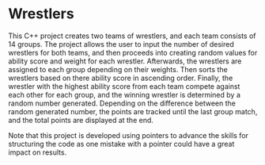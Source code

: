 # Wrestlers
This C++ project creates two teams of wrestlers, and each team consists of 14 groups. 
The project allows the user to input the number of desired wrestlers for both teams, and then proceeds into creating random values for ability score and weight for each wrestler.
Afterwards, the wrestlers are assigned to each group depending on their weights. Then sorts the wrestlers based on there ability score in ascending order.
Finally, the wrestler with the highest ability score from each team compete against each other for each group, and the winning wrestler is determined by a random number generated.
Depending on the difference between the random generated number, the points are tracked until the last group match, and the total points are displayed at the end.

Note that this project is developed using pointers to advance the skills for structuring the code as one mistake with a pointer could have a great impact on results.
